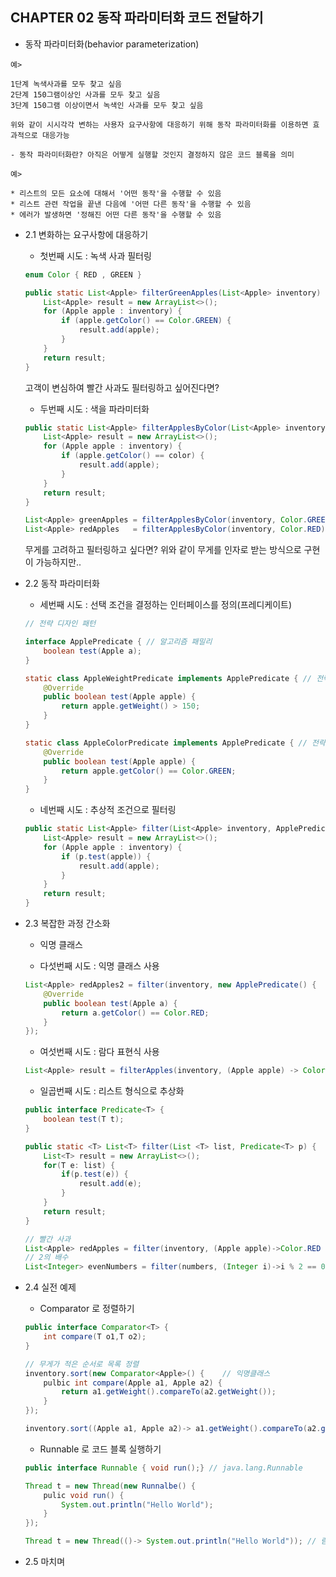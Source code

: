 ## CHAPTER 02 동작 파라미터화 코드 전달하기

* 동작 파라미터화(behavior parameterization)

```
예> 

1단계 녹색사과를 모두 찾고 싶음
2단계 150그램이상인 사과를 모두 찾고 싶음
3단계 150그램 이상이면서 녹색인 사과를 모두 찾고 싶음

위와 같이 시시각각 변하는 사용자 요구사항에 대응하기 위해 동작 파라미터화를 이용하면 효과적으로 대응가능

- 동작 파라미터화란? 아직은 어떻게 실행할 것인지 결정하지 않은 코드 블록을 의미

예>

* 리스트의 모든 요소에 대해서 '어떤 동작'을 수행할 수 있음
* 리스트 관련 작업을 끝낸 다음에 '어떤 다른 동작'을 수행할 수 있음
* 에러가 발생하면 '정해진 어떤 다른 동작'을 수행할 수 있음
```

* 2.1 변화하는 요구사항에 대응하기

    * 첫번째 시도 : 녹색 사과 필터링
    ```java
    enum Color { RED , GREEN }

    public static List<Apple> filterGreenApples(List<Apple> inventory) {
        List<Apple> result = new ArrayList<>();
        for (Apple apple : inventory) { 
            if (apple.getColor() == Color.GREEN) {
                result.add(apple);
            }
        }
        return result;
    }
    ```

    고객이 변심하여 빨간 사과도 필터링하고 싶어진다면?

    * 두번째 시도 : 색을 파라미터화
    ```java
    public static List<Apple> filterApplesByColor(List<Apple> inventory, Color color) {
        List<Apple> result = new ArrayList<>();
        for (Apple apple : inventory) {
            if (apple.getColor() == color) {
                result.add(apple);
            }
        }
        return result;
    }

    List<Apple> greenApples = filterApplesByColor(inventory, Color.GREEN);
    List<Apple> redApples   = filterApplesByColor(inventory, Color.RED);
    ```

    무게를 고려하고 필터링하고 싶다면? 위와 같이 무게를 인자로 받는 방식으로 구현이 가능하지만..

* 2.2 동작 파라미터화
    * 세번째 시도 : 선택 조건을 결정하는 인터페이스를 정의(프레디케이트)

        
    ```java
    // 전략 디자인 패턴

    interface ApplePredicate { // 알고리즘 패밀리
        boolean test(Apple a);
    }

    static class AppleWeightPredicate implements ApplePredicate { // 전략
        @Override
        public boolean test(Apple apple) {
            return apple.getWeight() > 150;
        }
    }

    static class AppleColorPredicate implements ApplePredicate { // 전략
        @Override
        public boolean test(Apple apple) {
            return apple.getColor() == Color.GREEN;
        }
    }
    ```

    * 네번째 시도 : 추상적 조건으로 필터링

    ```java
    public static List<Apple> filter(List<Apple> inventory, ApplePredicate p) {
        List<Apple> result = new ArrayList<>();
        for (Apple apple : inventory) {
            if (p.test(apple)) {
                result.add(apple);
            }
        }
        return result;
    }
    ```

* 2.3 복잡한 과정 간소화

    * 익명 클래스

    * 다섯번째 시도 : 익명 클래스 사용

    ```java
    List<Apple> redApples2 = filter(inventory, new ApplePredicate() {
        @Override
        public boolean test(Apple a) {
            return a.getColor() == Color.RED;
        }
    });
    ```

    * 여섯번째 시도 : 람다 표현식 사용
    ```java
    List<Apple> result = filterApples(inventory, (Apple apple) -> Color.RED == apple.getColor());
    ```

    * 일곱번째 시도 : 리스트 형식으로 추상화
    ```java
    public interface Predicate<T> {
        boolean test(T t);
    }

    public static <T> List<T> filter(List <T> list, Predicate<T> p) {
        List<T> result = new ArrayList<>();
        for(T e: list) {
            if(p.test(e)) {
                result.add(e);
            }
        }
        return result;
    }

    // 빨간 사과
    List<Apple> redApples = filter(inventory, (Apple apple)->Color.RED == apple.getColor());
    // 2의 배수
    List<Integer> evenNumbers = filter(numbers, (Integer i)->i % 2 == 0);
    ```

* 2.4 실전 예제

    * Comparator 로 정렬하기
    ```java
    public interface Comparator<T> {
        int compare(T o1,T o2);
    }

    // 무게가 적은 순서로 목록 정렬
    inventory.sort(new Comparator<Apple>() {    // 익명클래스
        pulbic int compare(Apple a1, Apple a2) {
            return a1.getWeight().compareTo(a2.getWeight());
        }
    });

    inventory.sort((Apple a1, Apple a2)-> a1.getWeight().compareTo(a2.getWeight())); // 람다형식
    ```

    * Runnable 로 코드 블록 실행하기
    ```java
    public interface Runnable { void run();} // java.lang.Runnable

    Thread t = new Thread(new Runnalbe() {
        pulic void run() {
            System.out.println("Hello World");
        }
    });

    Thread t = new Thread(()-> System.out.println("Hello World")); // 람다형식
    ```

* 2.5 마치며
